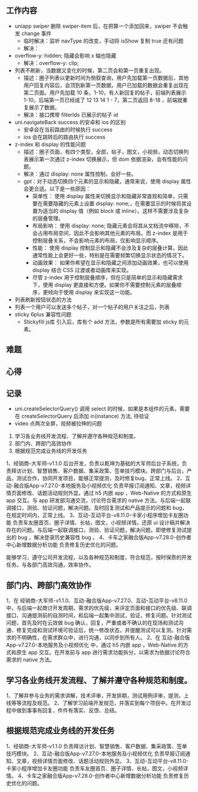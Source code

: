 ## 工作内容
- uniapp swiper 删除 swiper-item 后，在把算一个添加回来，swiper 不会触发 change 事件
  - 临时解决：监听 navType 的改变，手动将 isShow 复制 true 还有问题
  - 解决：
- overflow-y: hidden; 隐藏会影响 x 轴也隐藏
  - 解决：overflow-y: clip;
- 列表不刷新，当数据又变化的时候，第二页会和第一页重复出现。
  - 描述：圈子列表以更新时间为倒叙查询，用户先加载第一页数据后，其他用户回复内容后，会顶到新第一页数据，用户已加载的数据会重复出现在第二页面。用户先加载 10 条，1-10，有人新回复的帖子，前端列表展示 1-10，后端第一页已经成了 12 13 14 1 - 7，第二页返回 8-18 ，前端就重复展示了数据。
  - 解决：接口携带 filterIds 已展示的帖子 id
- uni.navigateBack success 的安卓和 ios 的区别
  - 安卓会在当前路由的时候执行 success
  - ios 会在跳转后的路由执行 success
- z-index 和 display 的性能问题
  - 描述：圈子页面，有四个类型，全部，帖子，图文，小视频，动态切换列表展示第一次通过 z-index 切换展示，但 dom 依据渲染，会有性能的问题。
  - 解决：通过 display: none 属性控制，会好一些。
  - gpt：对于动态切换四个元素的显示和隐藏，通常来说，使用 display 属性会更合适。以下是一些原因：
    - 简单性： 使用 display 属性来切换显示和隐藏非常直观和简单，只需要在需要隐藏的元素上设置 display: none;，在需要显示的时候将其设置为适当的 display 值（例如 block 或 inline）。这样不需要涉及复杂的层叠管理。
    - 布局影响： 使用 display: none; 隐藏元素会将其从文档流中移除，不会占用布局空间，因此不会影响其他元素的布局。而 z-index 是用于控制层叠关系，不会影响元素的布局，仅影响显示顺序。
    - 性能： 使用 display 控制显示和隐藏不会涉及复杂的层叠计算，因此通常性能上会更好一些，特别是在需要频繁切换显示状态的情况下。
    - 动画效果： 如果你希望在显示和隐藏之间添加动画效果，也可以使用 display 结合 CSS 过渡或者动画库来实现。
    - 尽管 z-index 用于控制层叠顺序，但在只是简单的显示和隐藏需求下，使用 display 更直接和方便。如果你不需要控制元素的层叠顺序，更倾向于使用 display 来实现这一功能。
- 列表刷新按钮状态的方法
- 列表一个用户可以发送多个帖子，对一个帖子的用户关注之后，列表
- sticky 6plus 兼容性问题
  - Stickyfill js库 引入后，库有个 add 方法，参数是所有需要加 sticky 的元素。
## 难题

## 心得

## 记录
- uni.createSelectorQuery() 调用 select 的时候，如果是本组件的元素，需要在 createSelectorQuery 后添加 in(instance) 方法, 待验证
- video 点两次全屏，视频被拉伸的问题

1. 学习各业务线开发流程、了解并遵守各种规范和制度。
2. 部门内、跨部门高效协作
3. 根据规范完成业务线的开发任务

1、经销商-大军师-v1.1.0 后台开发，负责以乾坤为基础的大军师后台子系统，负责拜访计划、智慧销售、客户数据、集采政策、签单技巧模块。跨部门与后台，产品，测试合作，协同开发项目，能够正常提测，及时修复bug，正常上线。
2、互动-融合版App-v7.27.0-本地服务及小视频优化 负责早报订阅通知、文章，视频详情页面修改、话题活动规则外显。通过 h5 内嵌 app ，Web-Native 的方式和原生 app 交互。与 app 研发部沟通交流，讨论符合需求的 native 方法。与后端一起联调接口，测验、验证问题，解决问题。及时回复测试和产品提示的问题和 bug，在规定时间内，正常上线。
3、互动-互动平台-v8.11.0-卡家小程序增加卡友圈功能 负责车友圈首页、圈子详情、长帖，图文，小视频详情。还原 ui 设计稿并解决存在的问题。与后端一起联调接口，测验、验证问题，解决问题。即使修复测试提出的 bug ，解决登录历史兼容性 bug 。
4、卡车之家融合版App-v7.28.0-创作者中心新增数据分析功能 负责修复历史优化的问题。

能够学习，遵守公司开发流程，以及各种规范和制度，符合规范，按时保质的开发任务。与各部门高效沟通，效率协作。

## 部门内、跨部门高效协作
1、在 经销商-大军师-v1.1.0、互动-融合版App-v7.27.0、互动-互动平台-v8.11.0 中，与后端一起商讨开发周期，需求的优先级，来评定页面和接口的优先级、联调接口、沟通提测前的自测时间，和后端一起集中测试，验证，修复问题。针对测试问题，首先及时在云效做 bug 确认，回复，严重或者不确认的在现场和测试沟通、修复完成和测试环境可验证后，统一修改状态，并提醒测试可以复测。针对需求的不明确性，在需求群众中，进行沟通，以同步到所有人。
2、在 互动-融合版App-v7.27.0-本地服务及小视频优化 中，通过 h5 内嵌 app ，Web-Native 的方式和原生 app 交互。在开发前与 app 进行需求功能拆分，以需求为依据讨论符合需求的 native 方法。

## 学习各业务线开发流程、了解并遵守各种规范和制度。
1、了解并参与业务的需求讲解，技术评审，开发排期，测试用例评审，提测，上线等等流程及规范。
2、了解学习前端开发规范，并落实到每个项目中。在开发过程中做到事事有回复，件件有落实、反馈、总结。

## 根据规范完成业务线的开发任务
1、经销商-大军师-v1.1.0 负责拜访计划、智慧销售、客户数据、集采政策、签单技巧模块。
2、互动-融合版App-v7.27.0-本地服务及小视频优化 负责早报订阅通知、文章，视频详情页面修改、话题活动规则外显。
3、互动-互动平台-v8.11.0-卡家小程序增加卡友圈功能 负责车友圈首页、圈子详情、长帖，图文，小视频详情。
4、卡车之家融合版App-v7.28.0-创作者中心新增数据分析功能 负责修复历史优化的问题。